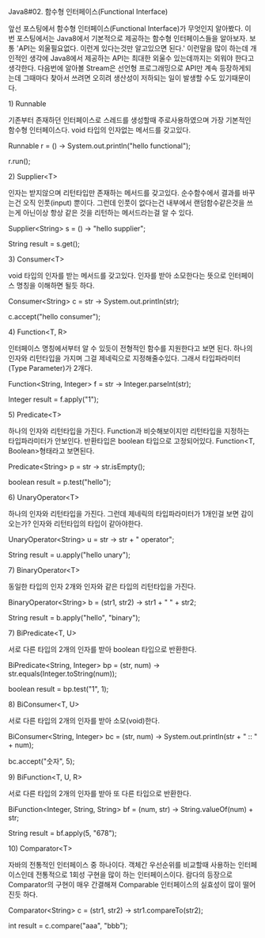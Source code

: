 

Java8\#02. 함수형 인터페이스\(Functional Interface\)



앞선 포스팅에서 함수형 인터페이스\(Functional Interface\)가 무엇인지 알아봤다. 이번 포스팅에서는 Java8에서 기본적으로 제공하는 함수형 인터페이스들을 알아보자. 보통 'API는 외울필요없다. 이런게 있다는것만 알고있으면 된다.' 이런말을 많이 하는데 개인적인 생각에 Java8에서 제공하는 API는 최대한 외울수 있는데까지는 외워야 한다고 생각한다. 다음번에 알아볼 Stream은 선언형 프로그래밍으로 API만 계속 등장하게되는데 그때마다 찾아서 쓰려면 오히려 생산성이 저하되는 일이 발생할 수도 있기때문이다.

1\) Runnable

기존부터 존재하던 인터페이스로 스레드를 생성할때 주로사용하였으며 가장 기본적인 함수형 인터페이스다. void 타입의 인자없는 메서드를 갖고있다.

Runnable r = \(\) -&gt; System.out.println\("hello functional"\);

r.run\(\);

2\) Supplier&lt;T&gt;

인자는 받지않으며 리턴타입만 존재하는 메서드를 갖고있다. 순수함수에서 결과를 바꾸는건 오직 인풋\(input\) 뿐이다. 그런데 인풋이 없다는건 내부에서 랜덤함수같은것을 쓰는게 아닌이상 항상 같은 것을 리턴하는 메서드라는걸 알 수 있다.

Supplier&lt;String&gt; s = \(\) -&gt; "hello supplier";

String result = s.get\(\);

3\) Consumer&lt;T&gt;

void 타입의 인자를 받는 메서드를 갖고있다. 인자를 받아 소모한다는 뜻으로 인터페이스 명칭을 이해하면 될듯 하다.

Consumer&lt;String&gt; c = str -&gt; System.out.println\(str\);

c.accept\("hello consumer"\);

4\) Function&lt;T, R&gt;

인터페이스 명칭에서부터 알 수 있듯이 전형적인 함수를 지원한다고 보면 된다. 하나의 인자와 리턴타입을 가지며 그걸 제네릭으로 지정해줄수있다. 그래서 타입파라미터\(Type Parameter\)가 2개다.

Function&lt;String, Integer&gt; f = str -&gt; Integer.parseInt\(str\);

Integer result = f.apply\("1"\);

5\) Predicate&lt;T&gt;

하나의 인자와 리턴타입을 가진다. Function과 비슷해보이지만 리턴타입을 지정하는 타입파라미터가 안보인다. 반환타입은 boolean 타입으로 고정되어있다. Function&lt;T, Boolean&gt;형태라고 보면된다.

Predicate&lt;String&gt; p = str -&gt; str.isEmpty\(\);

boolean result = p.test\("hello"\);

6\) UnaryOperator&lt;T&gt;

하나의 인자와 리턴타입을 가진다. 그런데 제네릭의 타입파라미터가 1개인걸 보면 감이 오는가? 인자와 리턴타입의 타입이 같아야한다.

UnaryOperator&lt;String&gt; u = str -&gt; str + " operator";

String result = u.apply\("hello unary"\);

7\) BinaryOperator&lt;T&gt;

동일한 타입의 인자 2개와 인자와 같은 타입의 리턴타입을 가진다.

BinaryOperator&lt;String&gt; b = \(str1, str2\) -&gt; str1 + " " + str2;

String result = b.apply\("hello", "binary"\);

7\) BiPredicate&lt;T, U&gt;

서로 다른 타입의 2개의 인자를 받아 boolean 타입으로 반환한다.

BiPredicate&lt;String, Integer&gt; bp = \(str, num\) -&gt; str.equals\(Integer.toString\(num\)\);

boolean result = bp.test\("1", 1\);

8\) BiConsumer&lt;T, U&gt;

서로 다른 타입의 2개의 인자를 받아 소모\(void\)한다.

BiConsumer&lt;String, Integer&gt; bc = \(str, num\) -&gt; System.out.println\(str + " :: " + num\);

bc.accept\("숫자", 5\);

9\) BiFunction&lt;T, U, R&gt;

서로 다른 타입의 2개의 인자를 받아 또 다른 타입으로 반환한다.

BiFunction&lt;Integer, String, String&gt; bf = \(num, str\) -&gt; String.valueOf\(num\) + str;

String result = bf.apply\(5, "678"\);

10\) Comparator&lt;T&gt;

자바의 전통적인 인터페이스 중 하나이다. 객체간 우선순위를 비교할때 사용하는 인터페이스인데 전통적으로 1회성 구현을 많이 하는 인터페이스이다. 람다의 등장으로 Comparator의 구현이 매우 간결해져 Comparable 인터페이스의 실효성이 많이 떨어진듯 하다.

Comparator&lt;String&gt; c = \(str1, str2\) -&gt; str1.compareTo\(str2\);

int result = c.compare\("aaa", "bbb"\);







